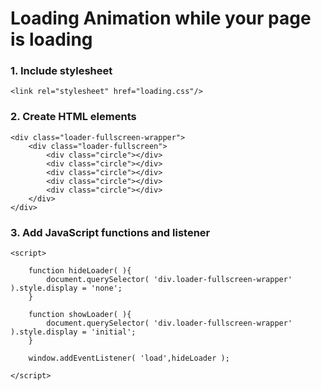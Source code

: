# Loading Animation while your page is loading

### 1. Include stylesheet
```
<link rel="stylesheet" href="loading.css"/>
```

### 2. Create HTML elements
```
<div class="loader-fullscreen-wrapper">
    <div class="loader-fullscreen">
        <div class="circle"></div>
        <div class="circle"></div>
        <div class="circle"></div>
        <div class="circle"></div>
        <div class="circle"></div>
    </div>
</div>
```

### 3. Add JavaScript functions and listener
```
<script>

    function hideLoader( ){
        document.querySelector( 'div.loader-fullscreen-wrapper' ).style.display = 'none';
    }
    
    function showLoader( ){
        document.querySelector( 'div.loader-fullscreen-wrapper' ).style.display = 'initial';
    }
    
    window.addEventListener( 'load',hideLoader );
    
</script>
```

